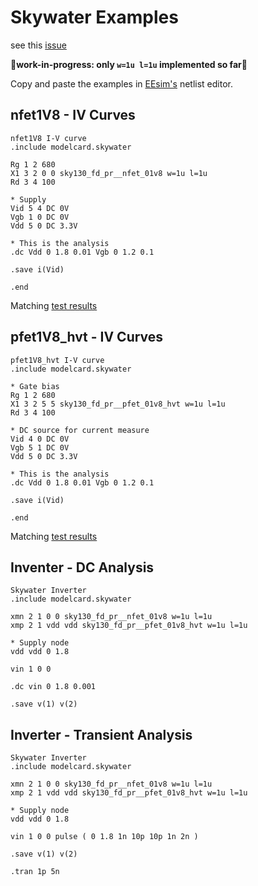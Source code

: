 # Skywater Examples

see this [issue](https://github.com/google/skywater-pdk/issues/301)

**🧨work-in-progress: only `w=1u l=1u` implemented so far🧨**

Copy and paste the examples in [EEsim's](https://eesim.dev) netlist editor.

## nfet1V8 - IV Curves

```plaintext
nfet1V8 I-V curve
.include modelcard.skywater

Rg 1 2 680
X1 3 2 0 0 sky130_fd_pr__nfet_01v8 w=1u l=1u
Rd 3 4 100

* Supply
Vid 5 4 DC 0V
Vgb 1 0 DC 0V
Vdd 5 0 DC 3.3V

* This is the analysis
.dc Vdd 0 1.8 0.01 Vgb 0 1.2 0.1

.save i(Vid)

.end
```

Matching [test results](https://cs.opensource.google/skywater-pdk/sky130_fd_pr/+/master:cells/nfet_01v8/tests/sky130_fd_pr__nfet_01v8_ids_v_vds.svg)

## pfet1V8_hvt - IV Curves

```plaintext
pfet1V8_hvt I-V curve
.include modelcard.skywater

* Gate bias
Rg 1 2 680
X1 3 2 5 5 sky130_fd_pr__pfet_01v8_hvt w=1u l=1u
Rd 3 4 100

* DC source for current measure
Vid 4 0 DC 0V
Vgb 5 1 DC 0V
Vdd 5 0 DC 3.3V

* This is the analysis
.dc Vdd 0 1.8 0.01 Vgb 0 1.2 0.1

.save i(Vid)

.end
```

Matching [test results](https://cs.opensource.google/skywater-pdk/sky130_fd_pr/+/master:cells/pfet_01v8_hvt/tests/sky130_fd_pr__pfet_01v8_hvt_ids_v_vds.svg)

## Inventer - DC Analysis

```plaintext
Skywater Inverter
.include modelcard.skywater

xmn 2 1 0 0 sky130_fd_pr__nfet_01v8 w=1u l=1u
xmp 2 1 vdd vdd sky130_fd_pr__pfet_01v8_hvt w=1u l=1u

* Supply node
vdd vdd 0 1.8

vin 1 0 0

.dc vin 0 1.8 0.001

.save v(1) v(2)
```

## Inverter - Transient Analysis

```plaintext
Skywater Inverter
.include modelcard.skywater

xmn 2 1 0 0 sky130_fd_pr__nfet_01v8 w=1u l=1u
xmp 2 1 vdd vdd sky130_fd_pr__pfet_01v8_hvt w=1u l=1u

* Supply node
vdd vdd 0 1.8

vin 1 0 0 pulse ( 0 1.8 1n 10p 10p 1n 2n )

.save v(1) v(2)

.tran 1p 5n
```
